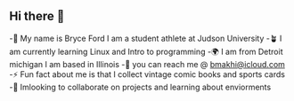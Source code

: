## Hi there 👋
-🙋 My name is Bryce Ford I am a student athlete at Judson University -🪴 I am currently learning Linux and Intro to programming -🌍 I am from Detroit michigan I am based in Illinois -📖 you can reach me @ bmakhi@icloud.com -⚡ Fun fact about me is that I collect vintage comic books and sports cards -🤔 Imlooking to collaborate on projects and learning about enviorments
<!--
**BryceFord16/BryceFord16** is a ✨ _special_ ✨ repository because its `README.md` (this file) appears on your GitHub profile.

Here are some ideas to get you started:

- 🔭 I’m currently working on ...
- 🌱 I’m currently learning ...
- 👯 I’m looking to collaborate on ...
- 🤔 I’m looking for help with ...
- 💬 Ask me about ...
- 📫 How to reach me: ...
- 😄 Pronouns: ...
- ⚡ Fun fact: ...
-->
